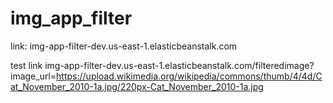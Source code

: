 # img_app_filter
link:
img-app-filter-dev.us-east-1.elasticbeanstalk.com

test link
img-app-filter-dev.us-east-1.elasticbeanstalk.com/filteredimage?image_url=https://upload.wikimedia.org/wikipedia/commons/thumb/4/4d/Cat_November_2010-1a.jpg/220px-Cat_November_2010-1a.jpg